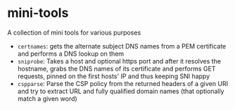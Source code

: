 # mini-tools
A collection of mini tools for various purposes

* `certnames`: gets the alternate subject DNS names from a PEM certificate and performs a DNS lookup on them
* `sniprobe`: Takes a host and optional https port and after it resolves the
  hostname, grabs the DNS names of its certificate and performs GET requests,
  pinned on the first hosts' IP and thus keeping SNI happy
* `cspparse`: Parse the CSP policy from the returned headers of a given URI and
  try to extract URL and fully qualified domain names (that optionally match a given word)